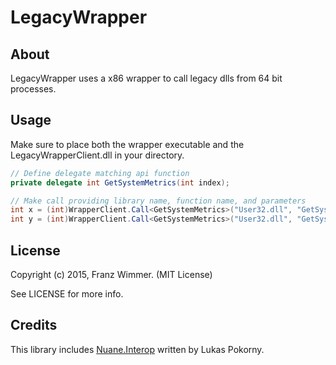 # LegacyWrapper

## About

LegacyWrapper uses a x86 wrapper to call legacy dlls from 64 bit processes.

## Usage

Make sure to place both the wrapper executable and the LegacyWrapperClient.dll in your directory.

```csharp
// Define delegate matching api function
private delegate int GetSystemMetrics(int index);

// Make call providing library name, function name, and parameters
int x = (int)WrapperClient.Call<GetSystemMetrics>("User32.dll", "GetSystemMetrics", new object[] { 0 });
int y = (int)WrapperClient.Call<GetSystemMetrics>("User32.dll", "GetSystemMetrics", new object[] { 1 });
```

## License

Copyright (c) 2015, Franz Wimmer. (MIT License)

See LICENSE for more info.

## Credits

This library includes [Nuane.Interop](https://github.com/lukaaash/Nuane.Interop) written by Lukas Pokorny.